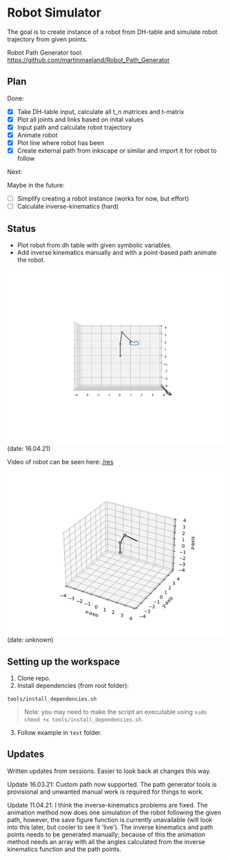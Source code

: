 # Robot Simulator
The goal is to create instance of a robot from DH-table and simulate robot trajectory from given points.

Robot Path Generator tool: https://github.com/martinmaeland/Robot_Path_Generator

## Plan
Done:
- [x] Take DH-table input, calculate all t_n matrices and t-matrix
- [x] Plot all joints and links based on inital values
- [x] Input path and calculate robot trajectory
- [x] Animate robot
- [x] Plot line where robot has been
- [x] Create external path from inkscape or similar and import it for robot to follow

Next:

Maybe in the future:
- [ ] Simplify creating a robot instance (works for now, but effort)
- [ ] Calculate inverse-kinematics (hard)

## Status
* Plot robot from dh table with given symbolic variables.
* Add inverse kinematics manually and with a point-based path animate the robot.

![](https://github.com/martinmaeland/Robot_Simulator/blob/master/res/robot_example_custom_path.png)
(date: 16.04.21)

Video of robot can be seen here: [/res](res)

![](https://github.com/martinmaeland/Robot_Simulator/blob/master/res/robot_example.png)
(date: unknown)

## Setting up the workspace

1. Clone repo.
2. Install dependencies (from root folder):
```
tools/install_dependencies.sh
```
> Note: you may need to make the script an executable using `sudo chmod +x tools/install_dependencies.sh`.

3. Follow example in `test` folder.

## Updates
Written updates from sessions. Easier to look back at changes this way.

Update 16.03.21:
Custom path now supported. The path generator tools is provisional and unwanted manual work is required for things to work.

Update 11.04.21:
I think the inverse-kinematics problems are fixed. The animation method now does one simulation of the robot following the given path, however, the save figure function is currently unavailable (will look into this later, but cooler to see it 'live'). The inverse kinematics and path points needs to be generated manually; because of this the animation method needs an array with all the angles calculated from the inverse kinematics function and the path points.

